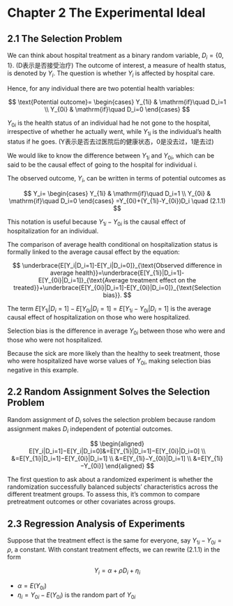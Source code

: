 # Chapter 2 The Experimental Ideal

## 2.1 The Selection Problem

We can think about hospital treatment as a binary random variable, $D_i=\{0,1\}$. (D表示是否接受治疗) The outcome of interest, a measure of health status, is denoted by $Y_i$. The question is whether $Y_i$ is affected by hospital care.

Hence, for any individual there are two potential health variables:

$$
\text{Potential outcome}=
\begin{cases}
Y_{1i} & \mathrm{if}\quad D_i=1 \\
Y_{0i} & \mathrm{if}\quad D_i=0
\end{cases}
$$

$Y_{0i}$ is the health status of an individual had he not gone to the hospital, irrespective of whether he actually went, while $Y_{1i}$ is the individual’s health status if he goes. (Y表示是否去过医院后的健康状态，0是没去过，1是去过)

We would like to know the difference between $Y_{1i}$ and $Y_{0i}$, which can be said to be the causal effect of going to the hospital for individual i.

The observed outcome, $Y_i$, can be written in terms of potential outcomes as

$$
Y_i=
\begin{cases}
Y_{1i} & \mathrm{if}\quad D_i=1 \\
Y_{0i} & \mathrm{if}\quad D_i=0
\end{cases}
=Y_{0i}+(Y_{1i}-Y_{0i})D_i \quad (2.1.1)
$$

This notation is useful because $Y_{1i}-Y_{0i}$ is the causal effect of hospitalization for an individual.

The comparison of average health conditional on hospitalization status is formally linked to the average causal effect by the equation:

$$
\underbrace{E[Y_i|D_i=1]-E[Y_i|D_i=0]}_{\text{Observed difference in average health}}=\underbrace{E[Y_{1i}|D_i=1]-E[Y_{0i}|D_i=1]}_{\text{Average treatment effect on the treated}}+\underbrace{E[Y_{0i}|D_i=1]-E[Y_{0i}|D_i=0]}_{\text{Selection bias}}.
$$

The term $E[Y_{1i}|D_i=1]−E[Y_{0i}|D_i=1]=E[Y_{1i}−Y_{0i}|D_i=1]$ is the average causal effect of hospitalization on those who were hospitalized.

Selection bias is the difference in average $Y_{0i}$ between those who were and those who were not hospitalized.

Because the sick are more likely than the healthy to seek treatment, those who were hospitalized have worse values of $Y_{0i}$, making selection bias negative in this example.

## 2.2 Random Assignment Solves the Selection Problem

Random assignment of $D_i$ solves the selection problem because random assignment makes $D_i$ independent of potential outcomes.

$$
\begin{aligned}
E[Y_i|D_i=1]−E[Y_i|D_i=0]&=E[Y_{1i}|D_i=1]−E[Y_{0i}|D_i=0] \\
&=E[Y_{1i}|D_i=1]−E[Y_{0i}|D_i=1] \\
&=E[Y_{1i}−Y_{0i}|D_i=1] \\
&=E[Y_{1i}−Y_{0i}]
\end{aligned}
$$

The first question to ask about a randomized experiment is whether the randomization successfully balanced subjects’ characteristics across the different treatment groups. To assess this, it’s common to compare pretreatment outcomes or other covariates across groups.

## 2.3 Regression Analysis of Experiments

Suppose that the treatment effect is the same for everyone, say $Y_{1i}−Y_{0i}=\rho$, a constant. With constant treatment effects, we can rewrite (2.1.1) in the form

$$
Y_i=\alpha+\rho D_i+\eta_i
$$

- $\alpha=E(Y_{0i})$
- $\eta_i=Y_{0i}-E(Y_{0i})$ is the random part of $Y_{0i}$